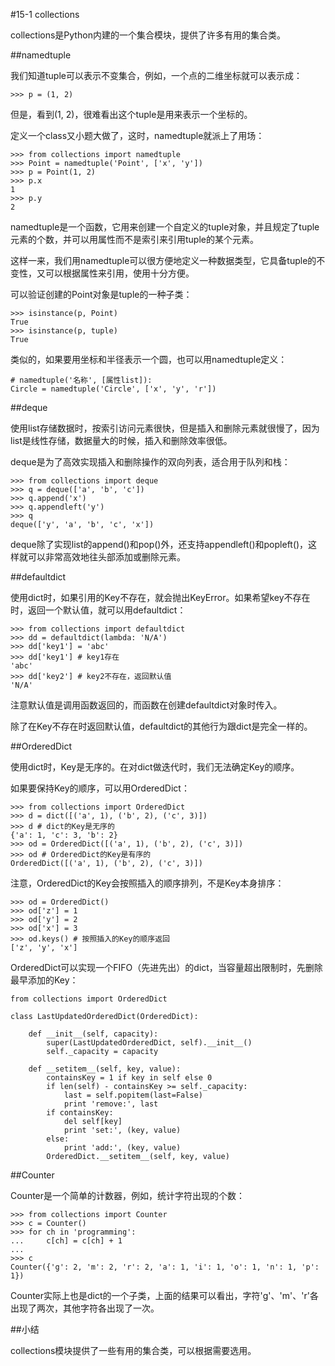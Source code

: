 #15-1 collections


collections是Python内建的一个集合模块，提供了许多有用的集合类。

##namedtuple

我们知道tuple可以表示不变集合，例如，一个点的二维坐标就可以表示成：

	>>> p = (1, 2)
但是，看到(1, 2)，很难看出这个tuple是用来表示一个坐标的。

定义一个class又小题大做了，这时，namedtuple就派上了用场：

	>>> from collections import namedtuple
	>>> Point = namedtuple('Point', ['x', 'y'])
	>>> p = Point(1, 2)
	>>> p.x
	1
	>>> p.y
	2
namedtuple是一个函数，它用来创建一个自定义的tuple对象，并且规定了tuple元素的个数，并可以用属性而不是索引来引用tuple的某个元素。

这样一来，我们用namedtuple可以很方便地定义一种数据类型，它具备tuple的不变性，又可以根据属性来引用，使用十分方便。

可以验证创建的Point对象是tuple的一种子类：

	>>> isinstance(p, Point)
	True
	>>> isinstance(p, tuple)
	True
类似的，如果要用坐标和半径表示一个圆，也可以用namedtuple定义：

	# namedtuple('名称', [属性list]):
	Circle = namedtuple('Circle', ['x', 'y', 'r'])

##deque

使用list存储数据时，按索引访问元素很快，但是插入和删除元素就很慢了，因为list是线性存储，数据量大的时候，插入和删除效率很低。

deque是为了高效实现插入和删除操作的双向列表，适合用于队列和栈：

	>>> from collections import deque
	>>> q = deque(['a', 'b', 'c'])
	>>> q.append('x')
	>>> q.appendleft('y')
	>>> q
	deque(['y', 'a', 'b', 'c', 'x'])
deque除了实现list的append()和pop()外，还支持appendleft()和popleft()，这样就可以非常高效地往头部添加或删除元素。

##defaultdict

使用dict时，如果引用的Key不存在，就会抛出KeyError。如果希望key不存在时，返回一个默认值，就可以用defaultdict：

	>>> from collections import defaultdict
	>>> dd = defaultdict(lambda: 'N/A')
	>>> dd['key1'] = 'abc'
	>>> dd['key1'] # key1存在
	'abc'
	>>> dd['key2'] # key2不存在，返回默认值
	'N/A'
注意默认值是调用函数返回的，而函数在创建defaultdict对象时传入。

除了在Key不存在时返回默认值，defaultdict的其他行为跟dict是完全一样的。

##OrderedDict

使用dict时，Key是无序的。在对dict做迭代时，我们无法确定Key的顺序。

如果要保持Key的顺序，可以用OrderedDict：

	>>> from collections import OrderedDict
	>>> d = dict([('a', 1), ('b', 2), ('c', 3)])
	>>> d # dict的Key是无序的
	{'a': 1, 'c': 3, 'b': 2}
	>>> od = OrderedDict([('a', 1), ('b', 2), ('c', 3)])
	>>> od # OrderedDict的Key是有序的
	OrderedDict([('a', 1), ('b', 2), ('c', 3)])
注意，OrderedDict的Key会按照插入的顺序排列，不是Key本身排序：

	>>> od = OrderedDict()
	>>> od['z'] = 1
	>>> od['y'] = 2
	>>> od['x'] = 3
	>>> od.keys() # 按照插入的Key的顺序返回
	['z', 'y', 'x']
OrderedDict可以实现一个FIFO（先进先出）的dict，当容量超出限制时，先删除最早添加的Key：
	
	from collections import OrderedDict
	
	class LastUpdatedOrderedDict(OrderedDict):
	
	    def __init__(self, capacity):
	        super(LastUpdatedOrderedDict, self).__init__()
	        self._capacity = capacity
	
	    def __setitem__(self, key, value):
	        containsKey = 1 if key in self else 0
	        if len(self) - containsKey >= self._capacity:
	            last = self.popitem(last=False)
	            print 'remove:', last
	        if containsKey:
	            del self[key]
	            print 'set:', (key, value)
	        else:
	            print 'add:', (key, value)
	        OrderedDict.__setitem__(self, key, value)
##Counter

Counter是一个简单的计数器，例如，统计字符出现的个数：

	>>> from collections import Counter
	>>> c = Counter()
	>>> for ch in 'programming':
	...     c[ch] = c[ch] + 1
	...
	>>> c
	Counter({'g': 2, 'm': 2, 'r': 2, 'a': 1, 'i': 1, 'o': 1, 'n': 1, 'p': 1})
Counter实际上也是dict的一个子类，上面的结果可以看出，字符'g'、'm'、'r'各出现了两次，其他字符各出现了一次。

##小结

collections模块提供了一些有用的集合类，可以根据需要选用。